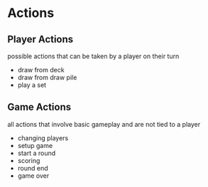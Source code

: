 # Actions

## Player Actions
possible actions that can be taken by a player on their turn

* draw from deck
* draw from draw pile
* play a set

## Game Actions
all actions that involve basic gameplay and are not tied to a player

* changing players
* setup game
* start a round
* scoring
* round end
* game over

